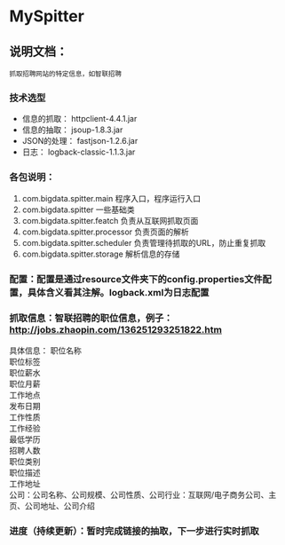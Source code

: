 # MySpitter

## 说明文档：
	抓取招聘网站的特定信息，如智联招聘
### 技术选型
- 信息的抓取：	httpclient-4.4.1.jar
- 信息的抽取：	jsoup-1.8.3.jar
- JSON的处理：	fastjson-1.2.6.jar
- 日志：	    logback-classic-1.1.3.jar

### 各包说明：
1. com.bigdata.spitter.main		程序入口，程序运行入口
2. com.bigdata.spitter				一些基础类
3. com.bigdata.spitter.featch		负责从互联网抓取页面
4. com.bigdata.spitter.processor	负责页面的解析
5. com.bigdata.spitter.scheduler   负责管理待抓取的URL，防止重复抓取
6. com.bigdata.spitter.storage	            解析信息的存储

### 配置：配置是通过resource文件夹下的config.properties文件配置，具体含义看其注解。logback.xml为日志配置

### 抓取信息：智联招聘的职位信息，例子：http://jobs.zhaopin.com/136251293251822.htm
具体信息：
	职位名称  
	职位标签  
	职位薪水  
	职位月薪  
	工作地点  
	发布日期  
	工作性质  
	工作经验  
	最低学历  
	招聘人数  
	职位类别  
    职位描述  
    工作地址   
    公司：公司名称、公司规模、公司性质、公司行业：互联网/电子商务公司、主页、公司地址、公司介绍
            
### 进度（持续更新）：暂时完成链接的抽取，下一步进行实时抓取



